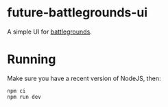 # future-battlegrounds-ui

A simple UI for [battlegrounds](https://github.com/jorisvddonk/future-battlegrounds).

# Running

Make sure you have a recent version of NodeJS, then:

```
npm ci
npm run dev
```